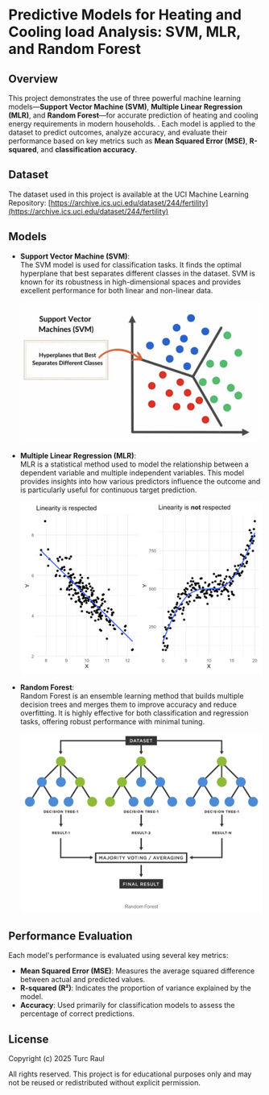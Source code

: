 # Predictive Models for Heating and Cooling load Analysis: SVM, MLR, and Random Forest  

## Overview  

This project demonstrates the use of three powerful machine learning models—**Support Vector Machine (SVM)**, **Multiple Linear Regression (MLR)**, and **Random Forest**—for accurate prediction of heating and cooling energy requirements in modern households.
. Each model is applied to the dataset to predict outcomes, analyze accuracy, and evaluate their performance based on key metrics such as **Mean Squared Error (MSE)**, **R-squared**, and **classification accuracy**.  

## Dataset

The dataset used in this project is available at the UCI Machine Learning Repository:
[https://archive.ics.uci.edu/dataset/244/fertility](https://archive.ics.uci.edu/dataset/244/fertility)

## Models  

- **Support Vector Machine (SVM)**:  
  The SVM model is used for classification tasks. It finds the optimal hyperplane that best separates different classes in the dataset. SVM is known for its robustness in high-dimensional spaces and provides excellent performance for both linear and non-linear data.  

  ![SVM Example](img/SVM.png)  

- **Multiple Linear Regression (MLR)**:  
  MLR is a statistical method used to model the relationship between a dependent variable and multiple independent variables. This model provides insights into how various predictors influence the outcome and is particularly useful for continuous target prediction.  

  ![MLR Example](img/MLR.png)  

- **Random Forest**:  
  Random Forest is an ensemble learning method that builds multiple decision trees and merges them to improve accuracy and reduce overfitting. It is highly effective for both classification and regression tasks, offering robust performance with minimal tuning.  

  ![Random Forest Example](img/RF.png)  

## Performance Evaluation  

Each model's performance is evaluated using several key metrics:  

- **Mean Squared Error (MSE)**: Measures the average squared difference between actual and predicted values.  
- **R-squared (R²)**: Indicates the proportion of variance explained by the model.  
- **Accuracy**: Used primarily for classification models to assess the percentage of correct predictions.  

## License  

Copyright (c) 2025 Turc Raul  

All rights reserved. This project is for educational purposes only and may not be reused or redistributed without explicit permission.  
